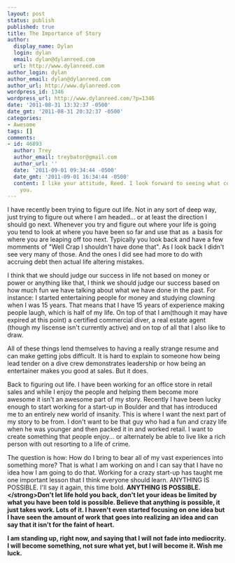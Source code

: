 ```yaml
---
layout: post
status: publish
published: true
title: The Importance of Story
author:
  display_name: Dylan
  login: dylan
  email: dylan@dylanreed.com
  url: http://www.dylanreed.com
author_login: dylan
author_email: dylan@dylanreed.com
author_url: http://www.dylanreed.com
wordpress_id: 1346
wordpress_url: http://www.dylanreed.com/?p=1346
date: '2011-08-31 13:32:37 -0500'
date_gmt: '2011-08-31 20:32:37 -0500'
categories:
- Awesome
tags: []
comments:
- id: 46893
  author: Trey
  author_email: treybator@gmail.com
  author_url: ''
  date: '2011-09-01 09:34:44 -0500'
  date_gmt: '2011-09-01 16:34:44 -0500'
  content: I like your attitude, Reed. I look forward to seeing what comes next for
    you.
---
```

<p>I have recently been trying to figure out life. Not in any sort of deep way, just trying to figure out where I am headed... or at least the direction I should go next. Whenever you try and figure out where your life is going you tend to look at where you have been so far and use that as &nbsp;a basis for where you are leaping off too next. Typically you look back and have a few momments of "Well Crap I shouldn't have done that". As I look back I didn't see very many of those. And the ones I did see had more to do with accruing debt then actual life altering mistakes.</p>
<p>I think that we should judge our success in life not based on money or power or anything like that, I think we should judge our success based on how much fun we have talking about what we have done in the past. For instance: I started entertaining people for money and studying clowning when I was 15 years. That means that I have 15 years of experience making people laugh, which is half of my life. On top of that I am(though it may have expired at this point) a certified commercial diver, a real estate agent (though my liscense isn't currently active) and on top of all that I also like to draw.</p>
<p>All of these things lend themselves to having a really strange resume and can make getting jobs difficult. It is hard to explain to someone how being lead tender on a dive crew demonstrates leadership or how being an entertainer makes you good at sales. But it does.</p>
<p>Back to figuring out life. I have been working for an office store in retail sales and while I enjoy the people and helping them become more awesome it isn't an awesome part of my story. Recently I have been lucky enough to start working for a start-up in Boulder and that has introduced me to an entirely new world of insanity. This is where I want the next part of my story to be from. I don't want to be that guy who had a fun and crazy life when he was younger and then packed it in and worked retail. I want to create something that people enjoy... or alternately be able to live like a rich person with out resorting to a life of crime.</p>
<p>The question is how: How do I bring to bear all of my vast experiences into something more? That is what I am working on and I can say that I have no idea how I am going to do that. Working for a crazy start-up has taught me one important lesson that I think everyone should learn. ANYTHING IS POSSIBLE. I'll say it again, this time bold. <strong>ANYTHING IS POSSIBLE. <&#47;strong>Don't let life hold you back, don't let your ideas be limited by what you have been told is possible. Believe that anything is possible, it just takes work. Lots of it. I haven't even started focusing on one idea but I have seen the amount of work that goes into realizing an idea and can say that it isn't for the faint of heart.</p>
<p>I am standing up, right now, and saying that I will not fade into&nbsp;mediocrity. I will become something, not sure what yet, but I will become it. Wish me luck.</p>

